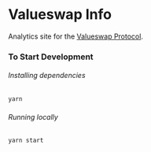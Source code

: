 # Valueswap Info

Analytics site for the [Valueswap Protocol](https://valuenetworklive2021.github.io/valueswap-protocol).

### To Start Development

###### Installing dependencies
```bash
yarn
```

###### Running locally
```bash
yarn start
```
